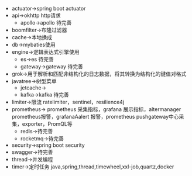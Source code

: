 * actuator->spring boot actuator
* api->okhttp http请求
  * apollo->apollo 待完善
* boomfilter->布隆过滤器
* cache->本地换成
* db->mybaties使用
* engine->逻辑表达式引擎使用
  * es->es 待完善
  * gateway->gateway 待完善
* grok->用于解析和匹配非结构化的日志数据，将其转换为结构化的键值对格式
* javatree->树型菜单
  * jetcache->
  * kafka->kafka 待完善
* limiter->限流 ratelimiter，sentinel，resilience4j
* prometheus-> prometheus 采集指标，grafana 展示指标，altermanager prometheus报警，grafanaAalert 报警，prometheus pushgateway中心采集，exporter，PromQL等
  * redis->待完善
  * rocketmq->待完善
* security->spring boot security
* swagger->待完善
* thread->并发编程
* timer->定时任务 java,spring,thread,timewheel,xxl-job,quartz,docker


